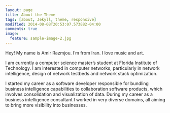 ```yaml
---
layout: page
title: About the Theme
tags: [about, Jekyll, theme, responsive]
modified: 2014-08-08T20:53:07.573882-04:00
comments: true
image:
  feature: sample-image-2.jpg
---
```

Hey! My name is Amir Razmjou. I’m from Iran. I love music and art.

I am currently a computer science master’s student at Florida Institute of Technology. I am interested in computer networks, particularly in network intelligence, design of network testbeds and network stack optimization.

I started my career as a software developer responsible for bundling business intelligence capabilities to collaboration software products, which involves consolidation and visualization of data. During my career as a business intelligence consultant I worked in very diverse domains, all aiming to bring more visibility into businesses.  

